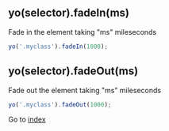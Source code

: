 ## yo(selector).fadeIn(ms) 

Fade in the element taking "ms" mileseconds 

```javascript
yo('.myclass').fadeIn(1000);
```

## yo(selector).fadeOut(ms) 

Fade out the element taking "ms" mileseconds 

```javascript
yo('.myclass').fadeOut(1000);
```

Go to [index](index.md)